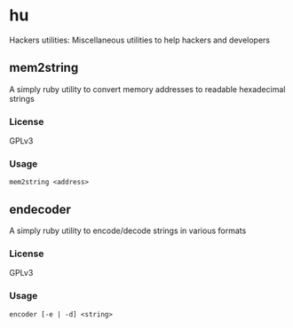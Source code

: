 hu
==

Hackers utilities: Miscellaneous utilities to help hackers and developers

mem2string
---

A simply ruby utility to convert memory addresses to readable hexadecimal strings

### License
GPLv3

### Usage

	mem2string <address>
	
endecoder
---

A simply ruby utility to encode/decode strings in various formats

### License
GPLv3

### Usage

	encoder [-e | -d] <string>
